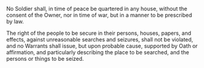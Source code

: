No Soldier shall, in time of peace be quartered in any house, without the consent of the Owner, nor in time of war, but in a manner to be prescribed by law.

The right of the people to be secure in their persons, houses, papers, and effects, against unreasonable searches and seizures, shall not be violated, and no Warrants shall issue, but upon probable cause, supported by Oath or affirmation, and particularly describing the place to be searched, and the persons or things to be seized.
